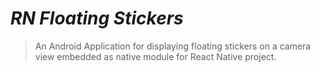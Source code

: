 # _RN Floating Stickers_


> An Android Application for displaying floating stickers on a camera view embedded as native module for React Native project.
